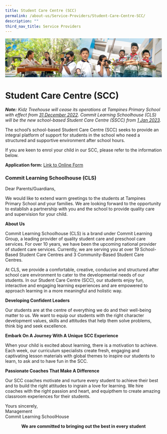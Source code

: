 ```yaml
---
title: Student Care Centre (SCC)
permalink: /about-us/Service-Providers/Student-Care-Centre-SCC/
description: ""
third_nav_title: Service Providers
---
```

![](/images/AboutUs.jpg)

Student Care Centre (SCC)
=========================

<i><b>Note:</b> Kidz Treehouse will cease its operations at Tampines Primary School with effect from <u>31 December 2022</u>. Commit Learning Schoolhouse (CLS) will be the new school-based Student Care Centre (SSCC) from <u>1 Jan 2023</u>.</i>

The school’s school-based Student Care Centre (SCC) seeks to provide an integral platform of support for students in the school who need a structured and supportive environment after school hours.

If you are keen to enrol your child in our SCC, please refer to the information below.

<b>Application form:</b> [Link to Online Form](https://forms.gle/CS81S1v22FxKpGUaA)


### **Commit Learning Schoolhouse (CLS)**


Dear Parents/Guardians,

We would like to extend warm greetings to the students at Tampines Primary School and your families. We are looking forward to the opportunity to establish a partnership with you and the school to provide quality care and supervision for your child.

<b>About Us</b>

Commit Learning Schoolhouse (CLS) is a brand under Commit Learning Group, a leading provider of quality student care and preschool care services. For over 10 years, we have been the upcoming national provider of student care services. Currently, we are serving you at over 19 School-Based Student Care Centres and 3 Community-Based Student Care Centres.

At CLS, we provide a comfortable, creative, conducive and structured after school care environment to cater to the developmental needs of our students. In our Student Care Centre (SCC), our students enjoy fun, interactive and engaging learning experiences and are empowered to approach learning in a more meaningful and holistic way.

<b>Developing Confident Leaders</b>

Our students are at the centre of everything we do and their well-being matter to us. We want to equip our students with the right character development values, skills and attitudes that help them solve problems, think big and seek excellence.

<b>Embark On A Journey With A Unique SCC Experience</b>

When your child is excited about learning, there is a motivation to achieve. Each week, our curriculum specialists create fresh, engaging and captivating lesson materials with global themes to inspire our students to learn, to ask and to have fun in the SCC.

<b>Passionate Coaches That Make A Difference</b>

Our SCC coaches motivate and nurture every student to achieve their best and to build the right attitudes to ingrain a love for learning. We hire coaches with the right passion and heart, and equipthem to create amazing classroom experiences for their students.

Yours sincerely,  
Management  
Commit Learning SchoolHouse

<center> <b>We are committed to bringing out the best in every student</b> </center>


